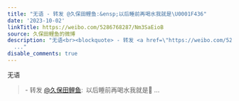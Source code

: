 ```yaml
---
title: "无语 - 转发 @久保田鲤鱼:&ensp;以后睡前再喝水我就是\U0001F436"
date: '2023-10-02'
linkTitle: https://weibo.com/5286768287/Nm3SaEioB
source: 久保田鲤鱼的微博
description: "无语<br><blockquote> - 转发 <a href=\"https://weibo.com/5286768287\" target=\"_blank\">@久保田鲤鱼</a>: 以后睡前再喝水我就是\U0001F436
  ..."
disable_comments: true
---
```

无语<br><blockquote> - 转发 <a href="https://weibo.com/5286768287" target="_blank">@久保田鲤鱼</a>: 以后睡前再喝水我就是🐶 ...